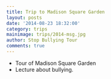 ```yaml
---
title: Trip to Madison Square Garden
layout: posts
date: '2014-08-23 18:32:00'
category: trips
mainimage: trips/2014-msg.jpg
author: Stop Bullying Tour
comments: true
---
```


- Tour of Madison Square Garden
- Lecture about bullying.